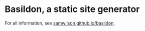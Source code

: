 Basildon, a static site generator
=================================

For all information, see [samwilson.github.io/basildon](https://samwilson.github.io/basildon/).
